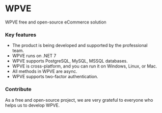 # WPVE
WPVE free and open-source eCommerce solution

### Key features ###
* The product is being developed and supported by the professional team.
* WPVE runs on .NET 7
* WPVE supports PostgreSQL, MySQL, MSSQL databases.
* WPVE is cross-platform, and you can run it on Windows, Linux, or Mac.
* All methods in WPVE are async.
* WPVE supports two-factor authentication.

### Contribute ###

As a free and open-source project, we are very grateful to everyone who helps us to develop WPVE.